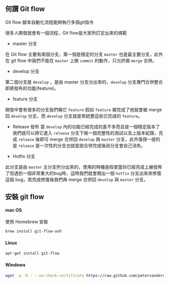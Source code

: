 

## 何謂 Git flow

Git flow 腳本自動化流程能夠執行多個git指令

很多人開發就會有一個流程，Git flow是大家所訂定出來的規範

- master 分支

在 Git flow 主要有兩個分支，第一個是穩定的分支 `master` 也是最主要分支，此外在 git flow 中我們不能在 `master` 上做 `commit` 的動作，只允許做 `merge` 合併。

- develop 分支

第二個分支是 `develop` ，是由 master 分支分出來的，`develop` 分支專門合併整合即將發布的功能(feature)。

- feature 分支

開發中會有很多的分支我們稱它 `feature` 假如 `feature` 被完成了他就會被 merge 回 `develop` 分支，而 `develop` 分支就是來統整這些已完成的 `feature`。

- Release 發布
當 `develop` 內的功能已經完成的差不多而且是一個穩定版本了我們就可以將它進入 `release` 分支下做一個完整性的測試以及上版本紀錄，完成 `release` 後即可 merge 合併回 `develop` 與 `master` 分支，此外值得一提的是 `release` 是一次性的分支也就是說合併完成後該分支會自己消失。

- Hotfix 分支

此分支是由 `master` 主分支所分出來的，使用的時機是假使當你已經完成上線發佈了但遇到一個非常重大的bug時，這時我們就會開出一個 `hotfix` 分支出來來修復這個 bug，若完成修復後我們再 merge 合併回 `develop` 與 `master` 分支。

## 安裝 git flow

#### mac OS
使用 Homebrew 安裝

```bash
brew install git-flow-avh
```

#### Linux

```bash
apt-get install git-flow
```

#### Windows

```bash
wget -q -O - --no-check-certificate https://raw.github.com/petervanderdoes/gitflow-avh/develop/contrib/gitflow-installer.sh install stable | bash
```
